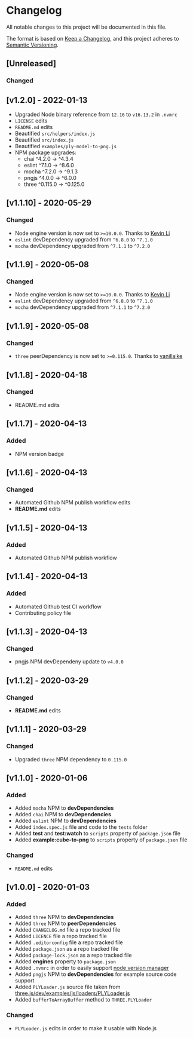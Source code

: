 # Changelog

All notable changes to this project will be documented in this file.

The format is based on [Keep a Changelog](https://keepachangelog.com/en/1.0.0/),
and this project adheres to [Semantic Versioning](https://semver.org/spec/v2.0.0.html).

## [Unreleased]

### Changed

## [v1.2.0] - 2022-01-13

- Upgraded Node binary reference from `12.16` to `v16.13.2` in `.nvmrc`
- `LICENSE` edits
- `README.md` edits
- Beautified `src/helpers/index.js`
- Beautified `src/index.js`
- Beautified `examples/ply-model-to-png.js`
- NPM package upgrades:
  - chai ^4.2.0 → ^4.3.4
  - eslint ^7.1.0 → ^8.6.0
  - mocha ^7.2.0 → ^9.1.3
  - pngjs ^4.0.0 → ^6.0.0
  - three ^0.115.0 → ^0.125.0

## [v1.1.10] - 2020-05-29
### Changed
- Node engine version is now set to `>=10.0.0`. Thanks to [Kevin Li][2]
- `eslint` devDependency upgraded from `^6.8.0` to `^7.1.0`
- `mocha` devDependency upgraded from `^7.1.1` to `^7.2.0`

## [v1.1.9] - 2020-05-08
### Changed

- Node engine version is now set to `>=10.0.0`. Thanks to [Kevin Li][2]
- `eslint` devDependency upgraded from `^6.8.0` to `^7.1.0`
- `mocha` devDependency upgraded from `^7.1.1` to `^7.2.0`

## [v1.1.9] - 2020-05-08

### Changed

- `three` peerDependency is now set to `>=0.115.0`. Thanks to [vanillaike][1]

## [v1.1.8] - 2020-04-18

### Changed

- README.md edits

## [v1.1.7] - 2020-04-13

### Added

- NPM version badge

## [v1.1.6] - 2020-04-13

### Changed

- Automated Github NPM publish workflow edits
- **README.md** edits

## [v1.1.5] - 2020-04-13

### Added

- Automated Github NPM publish workflow

## [v1.1.4] - 2020-04-13

### Added

- Automated Github test CI workflow
- Contributing policy file

## [v1.1.3] - 2020-04-13

### Changed

- pngjs NPM devDependeny update to `v4.0.0`

## [v1.1.2] - 2020-03-29

### Changed

- **README.md** edits

## [v1.1.1] - 2020-03-29

### Changed

- Upgraded `three` NPM dependency to `0.115.0`

## [v1.1.0] - 2020-01-06

### Added

- Added `mocha` NPM to **devDependencies**
- Added `chai` NPM to **devDependencies**
- Added `eslint` NPM to **devDependencies**
- Added `index.spec.js` file and code to the `tests` folder
- Added **test** and **test:watch** to `scripts` property of `package.json` file
- Added **example:cube-to-png** to `scripts` property of `package.json` file

### Changed

- `README.md` edits

## [v1.0.0] - 2020-01-03

### Added

- Added `three` NPM to **devDependencies**
- Added `three` NPM to **peerDependencies**
- Added `CHANGELOG.md` file a repo tracked file
- Added `LICENCE` file a repo tracked file
- Added `.editorconfig` file a repo tracked file
- Added `package.json` as a repo tracked file
- Added `package-lock.json` as a repo tracked file
- Added **engines** property to `package.json`
- Added `.nvmrc` in order to easily support [node version manager][nvm]
- Added `pngjs` NPM to **devDependencies** for example source code support
- Added `PLYLoader.js` source file taken from [three.js/dev/examples/js/loaders/PLYLoader.js][plyloader-source-url]
- Added `bufferToArrayBuffer` method to `THREE.PLYLoader`

### Changed

- `PLYLoader.js` edits in order to make it usable with Node.js

[nvm]: https://github.com/nvm-sh/nvm
[plyloader-source-url]: https://raw.githubusercontent.com/mrdoob/three.js/dev/examples/js/loaders/PLYLoader.js
[1]: https://github.com/vanillaike
[2]: https://github.com/jiaweihli
